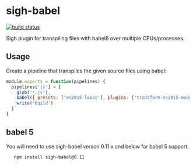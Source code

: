 # sigh-babel

[![build status](https://circleci.com/gh/sighjs/sigh-babel.png)](https://circleci.com/gh/sighjs/sigh-babel)

Sigh plugin for transpiling files with babel6 over multiple CPUs/processes.

## Usage

Create a pipeline that transpiles the given source files using babel:
```javascript
module.exports = function(pipelines) {
  pipelines['js'] = [
    glob('*.js'),
    babel({ presets: ['es2015-loose'], plugins: ['transform-es2015-modules-amd'] }),
    write('build')
  ]
}
```

## babel 5

You will need to use sigh-babel verson 0.11.x and below for babel 5 support.
```
   npm install sigh-babel@0.11
```
